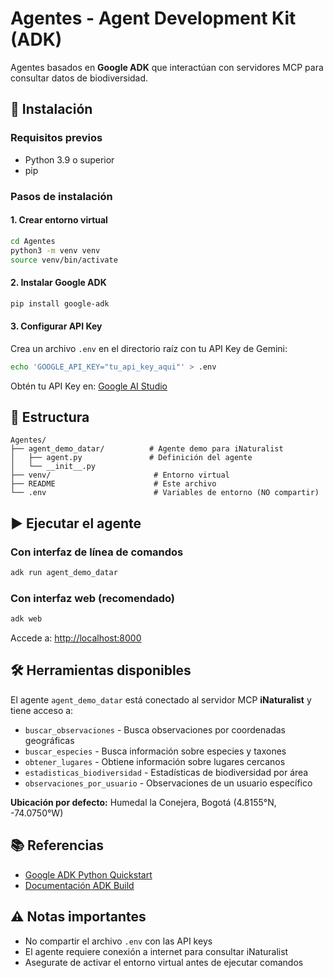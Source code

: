 # Agentes - Agent Development Kit (ADK)

Agentes basados en **Google ADK** que interactúan con servidores MCP para consultar datos de biodiversidad.

## 🚀 Instalación

### Requisitos previos
- Python 3.9 o superior
- pip

### Pasos de instalación

#### 1. Crear entorno virtual

```bash
cd Agentes
python3 -m venv venv
source venv/bin/activate
```

#### 2. Instalar Google ADK

```bash
pip install google-adk
```

#### 3. Configurar API Key

Crea un archivo `.env` en el directorio raíz con tu API Key de Gemini:

```bash
echo 'GOOGLE_API_KEY="tu_api_key_aqui"' > .env
````

Obtén tu API Key en: [Google AI Studio](https://aistudio.google.com/apikey)


## 📁 Estructura

```
Agentes/
├── agent_demo_datar/          # Agente demo para iNaturalist
│   ├── agent.py               # Definición del agente
│   └── __init__.py
├── venv/                       # Entorno virtual
├── README                      # Este archivo
└── .env                        # Variables de entorno (NO compartir)
```

## ▶️ Ejecutar el agente

### Con interfaz de línea de comandos

```bash
adk run agent_demo_datar
```

### Con interfaz web (recomendado)

```bash
adk web
```

Accede a: [http://localhost:8000](http://localhost:8000)

## 🛠️ Herramientas disponibles

El agente `agent_demo_datar` está conectado al servidor MCP **iNaturalist** y tiene acceso a:

- `buscar_observaciones` - Busca observaciones por coordenadas geográficas
- `buscar_especies` - Busca información sobre especies y taxones
- `obtener_lugares` - Obtiene información sobre lugares cercanos
- `estadisticas_biodiversidad` - Estadísticas de biodiversidad por área
- `observaciones_por_usuario` - Observaciones de un usuario específico

**Ubicación por defecto:** Humedal la Conejera, Bogotá (4.8155°N, -74.0750°W)

## 📚 Referencias

- [Google ADK Python Quickstart](https://google.github.io/adk-docs/get-started/python/)
- [Documentación ADK Build](https://google.github.io/adk-docs/build-your-agent/)

## ⚠️ Notas importantes

- No compartir el archivo `.env` con las API keys
- El agente requiere conexión a internet para consultar iNaturalist
- Asegurate de activar el entorno virtual antes de ejecutar comandos

